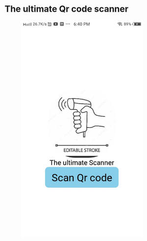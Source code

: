 # The ultimate Qr code scanner
<p align="center">
  <img src="https://github.com/Arabhya07092007/The-ultimate-Qr-code-scanner/blob/main/WhatsApp%20Image%202021-06-29%20at%206.55.22%20PM.jpeg?raw=true" width="400" title="hover text">
  
</p>
